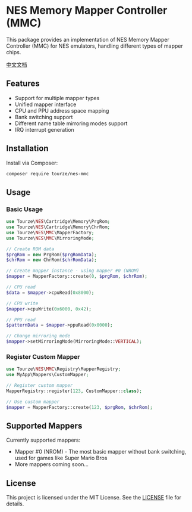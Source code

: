 # NES Memory Mapper Controller (MMC)

This package provides an implementation of NES Memory Mapper Controller (MMC) for NES emulators, handling different types of mapper chips.

[中文文档](README.zh-CN.md)

## Features

- Support for multiple mapper types
- Unified mapper interface
- CPU and PPU address space mapping
- Bank switching support
- Different name table mirroring modes support
- IRQ interrupt generation

## Installation

Install via Composer:

```bash
composer require tourze/nes-mmc
```

## Usage

### Basic Usage

```php
use Tourze\NES\Cartridge\Memory\PrgRom;
use Tourze\NES\Cartridge\Memory\ChrRom;
use Tourze\NES\MMC\MapperFactory;
use Tourze\NES\MMC\MirroringMode;

// Create ROM data
$prgRom = new PrgRom($prgRomData);
$chrRom = new ChrRom($chrRomData);

// Create mapper instance - using mapper #0 (NROM)
$mapper = MapperFactory::create(0, $prgRom, $chrRom);

// CPU read
$data = $mapper->cpuRead(0x8000);

// CPU write
$mapper->cpuWrite(0x6000, 0x42);

// PPU read
$patternData = $mapper->ppuRead(0x0000);

// Change mirroring mode
$mapper->setMirroringMode(MirroringMode::VERTICAL);
```

### Register Custom Mapper

```php
use Tourze\NES\MMC\Registry\MapperRegistry;
use MyApp\Mappers\CustomMapper;

// Register custom mapper
MapperRegistry::register(123, CustomMapper::class);

// Use custom mapper
$mapper = MapperFactory::create(123, $prgRom, $chrRom);
```

## Supported Mappers

Currently supported mappers:

- Mapper #0 (NROM) - The most basic mapper without bank switching, used for games like Super Mario Bros
- More mappers coming soon...

## License

This project is licensed under the MIT License. See the [LICENSE](LICENSE) file for details.
